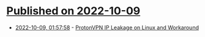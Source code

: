 # [Published on 2022-10-09](index.md)

* [2022-10-09, 01:57:58](https://lobste.rs/s/bzapik/protonvpn_ip_leakage_on_linux_workaround) - [ProtonVPN IP Leakage on Linux and Workaround](https://privsec.dev/apps/protonvpn-ip-leakage-on-linux-and-workaround/)
